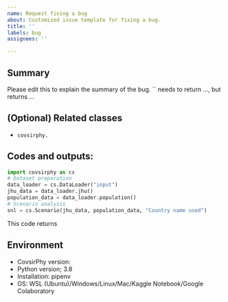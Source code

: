 ```yaml
---
name: Request fixing a bug
about: Customized issue template for fixing a bug.
title: ''
labels: bug
assignees: ''

---
```


## Summary
Please edit this to explain the summary of the bug.
`` needs to return ..., but returns ...

## (Optional) Related classes
- `covsirphy.`

## Codes and outputs:
```Python
import covsirphy as cs
# Dataset preparation
data_loader = cs.DataLoader("input")
jhu_data = data_loader.jhu()
population_data = data_loader.population()
# Scenario analysis
snl = cs.Scenario(jhu_data, population_data, "Country name used")
```
This code returns 

## Environment
- CovsirPhy version: 
- Python version; 3.8
- Installation: pipenv
- OS: WSL (Ubuntu)/Windows/Linux/Mac/Kaggle Notebook/Google Colaboratory
